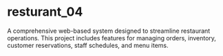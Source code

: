 # resturant_04
A comprehensive web-based system designed to streamline restaurant operations. This project includes features for managing orders, inventory, customer reservations, staff schedules, and menu items.
